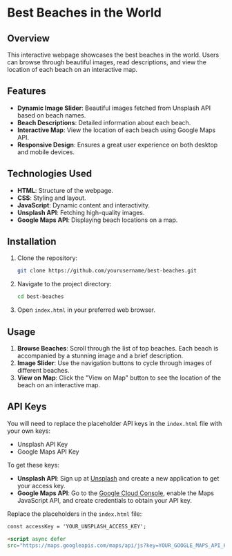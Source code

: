 # Best Beaches in the World

## Overview

This interactive webpage showcases the best beaches in the world. Users can browse through beautiful images, read descriptions, and view the location of each beach on an interactive map.

## Features

- **Dynamic Image Slider**: Beautiful images fetched from Unsplash API based on beach names.
- **Beach Descriptions**: Detailed information about each beach.
- **Interactive Map**: View the location of each beach using Google Maps API.
- **Responsive Design**: Ensures a great user experience on both desktop and mobile devices.

## Technologies Used

- **HTML**: Structure of the webpage.
- **CSS**: Styling and layout.
- **JavaScript**: Dynamic content and interactivity.
- **Unsplash API**: Fetching high-quality images.
- **Google Maps API**: Displaying beach locations on a map.

## Installation

1. Clone the repository:

    ```bash
    git clone https://github.com/yourusername/best-beaches.git
    ```

2. Navigate to the project directory:

    ```bash
    cd best-beaches
    ```

3. Open `index.html` in your preferred web browser.

## Usage

1. **Browse Beaches**: Scroll through the list of top beaches. Each beach is accompanied by a stunning image and a brief description.
2. **Image Slider**: Use the navigation buttons to cycle through images of different beaches.
3. **View on Map**: Click the "View on Map" button to see the location of the beach on an interactive map.

## API Keys

You will need to replace the placeholder API keys in the `index.html` file with your own keys:

- Unsplash API Key
- Google Maps API Key

To get these keys:

- **Unsplash API**: Sign up at [Unsplash](https://unsplash.com/developers) and create a new application to get your access key.
- **Google Maps API**: Go to the [Google Cloud Console](https://console.cloud.google.com/), enable the Maps JavaScript API, and create credentials to obtain your API key.

Replace the placeholders in the `index.html` file:

```html
const accessKey = 'YOUR_UNSPLASH_ACCESS_KEY';

<script async defer 
src="https://maps.googleapis.com/maps/api/js?key=YOUR_GOOGLE_MAPS_API_KEY&callback=initMap"></script>

